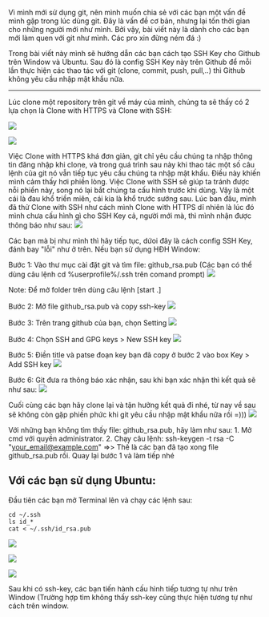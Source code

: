 Vì mình mới sử dụng git, nên mình muốn chia sẻ với các bạn một vấn đề mình gặp trong lúc dùng git. Đây là vấn đề cơ bản, nhưng lại tốn thời gian cho những người mới như mình. Bởi vậy, bài viết này là dành cho các bạn mới làm quen với git như mình. Các pro xin đừng ném đá :)

Trong bài viết này mình sẽ hướng dẫn các bạn cách tạo SSH Key cho Github trên Window và Ubuntu. Sau đó là config SSH Key này trên Github để mỗi lần thực hiện các thao tác với git (clone, commit, push, pull,..) thì  Github không yêu cầu nhập mật khẩu nữa.


-----

Lúc clone một repository trên git về máy của mình, chúng ta sẽ thấy có 2 lựa chọn là Clone with HTTPS và Clone with SSH:


![](https://images.viblo.asia/d33cb21c-b9e0-49f9-a780-317ae8fffcfd.png)


![](https://images.viblo.asia/7a75ba1a-68ed-45b5-a87b-e69ddc7a2369.png)
    
    
Việc Clone with HTTPS khá đơn giản, git chỉ yêu cầu chúng ta nhập thông tin đăng nhập khi clone, và trong quá trình sau này khi thao tác một số câu lệnh của git nó vẫn tiếp tục yêu cầu chúng ta nhập mật khẩu. Điều này khiến mình cảm thấy hơi phiền lòng. Việc Clone with SSH sẽ giúp ta tránh được nỗi phiền này, song nó lại bắt chúng ta cấu hình trước khi dùng. Vậy là một cái là đau khổ triền miên, cái kia là khổ trước sướng sau.  Lúc ban đâu, mình đã thử Clone with SSH như cách mình Clone with HTTPS dĩ nhiên là lúc đó mình chưa cấu hình gì cho SSH Key cả, người mới mà, thì mình nhận được thông báo như sau:
![](https://images.viblo.asia/588d5e2e-c371-4166-9680-dba1ce6dd9a3.png)
   
   
   Các bạn mà bị như mình thì hãy tiếp tục, dứoi đây là cách config SSH Key, đánh bay "lỗi" như ở trên.
Nếu bạn sử dụng HĐH Window:
   
   
   Bước 1: Vào thư mục cài đặt git và tìm file: github_rsa.pub (Các bạn có thể dùng câu lệnh cd %userprofile%/.ssh trên comand prompt)
    ![](https://images.viblo.asia/d3e3b0ed-45c1-4c2a-8181-81c4a6ec9b9e.png)
   
Note: Để mở folder trên dùng câu lệnh [start .]

   Bước 2: Mở file github_rsa.pub và copy ssh-key
    ![](https://images.viblo.asia/5b9ba220-3906-4595-ab85-71d4cbdd2238.png)
   
   
   Bước 3: Trên trang github của bạn, chọn Setting
    ![](https://images.viblo.asia/5de5ef43-6e3a-4661-b96d-41c2899a073e.png)
   
   
   Bước 4: Chọn SSH and GPG keys > New SSH key
    ![](https://images.viblo.asia/309c12e4-930e-4164-b071-fa3547f69142.png)
   
   
   Bước 5: Điền title và patse đoạn key bạn đã copy ở bước 2 vào box Key > Add SSH key
    ![](https://images.viblo.asia/89743ead-787f-4187-8010-c8684a93ec5c.png)
   
   
   Bước 6: Git đưa ra thông báo xác nhận, sau khi bạn xác nhận thì kết quả sẽ như sau:
    ![](https://images.viblo.asia/6f6eb890-84e3-4862-be60-9c30172793bb.png)
    
    
   Cuối cùng các bạn hãy clone lại và tận hưởng kết quả đi nhé, từ nay về sau sẽ không còn gặp phiền phức khi git yêu cầu nhập mật khẩu nữa rồi =)))
    ![](https://images.viblo.asia/9366ef63-4374-4f90-a58c-9db10f72a305.png)
 
 
 Với những bạn không tìm thấy file: github_rsa.pub, hãy làm như sau:
     1. Mở cmd với quyền administrator.
     2. Chạy câu lệnh: ssh-keygen -t rsa -C "your_email@example.com"
     =>> Thế là các bạn đã tạo xong file github_rsa.pub rồi. Quay lại bước 1 và làm tiếp nhé
  
  ## Với các bạn sử dụng Ubuntu:
 
 Đầu tiên các bạn mở Terminal lên và chạy các lệnh sau:
 ```
 cd ~/.ssh
 ls id_*
 cat < ~/.ssh/id_rsa.pub
 ```
  
  
  ![](https://images.viblo.asia/bebf8f85-df43-47e6-948c-02396a3a087b.png)
  
  
  ![](https://images.viblo.asia/bebf8f85-df43-47e6-948c-02396a3a087b.png)
 
 
 ![](https://images.viblo.asia/8693058e-5fbd-401e-b313-70fa5ada442a.png)
  
  
  Sau khi có ssh-key, các bạn tiến hành cấu hình tiếp tương tự như trên Window (Trường hợp tìm không thấy ssh-key cũng thực hiện tương tự như cách trên window.